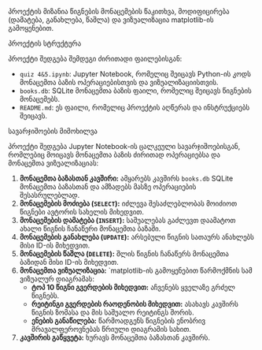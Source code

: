პროექტის მიზანია წიგნების მონაცემების წაკითხვა, მოდიფიცირება (დამატება, განახლება, წაშლა) და ვიზუალიზაცია matplotlib-ის გამოყენებით.

პროექტის სტრუქტურა

პროექტი შედგება შემდეგი ძირითადი ფაილებისგან:
* `quiz 4&5.ipynb`: Jupyter Notebook, რომელიც შეიცავს Python-ის კოდს მონაცემთა ბაზის ოპერაციებისთვის და ვიზუალიზაციისთვის.
* `books.db`: SQLite მონაცემთა ბაზის ფაილი, რომელიც შეიცავს წიგნების მონაცემებს.
* `README.md`: ეს ფაილი, რომელიც პროექტის აღწერას და ინსტრუქციებს შეიცავს.

სავარჯიშოების მიმოხილვა

პროექტი შედგება Jupyter Notebook-ის ცალკეული სავარჯიშოებისგან, რომლებიც მოიცავს მონაცემთა ბაზის ძირითად ოპერაციებსა და მონაცემთა ვიზუალიზაციას:

1.  **მონაცემთა ბაზასთან კავშირი:** ამყარებს კავშირს `books.db` SQLite მონაცემთა ბაზასთან და ამზადებს მასზე ოპერაციების შესასრულებლად.
2.  **მონაცემების მოძიება (`SELECT`):** იძლევა შესაძლებლობას მოიძიოთ წიგნები ავტორის სახელის მიხედვით.
3.  **მონაცემების დამატება (`INSERT`):** საშუალებას გაძლევთ დაამატოთ ახალი წიგნის ჩანაწერი მონაცემთა ბაზაში.
4.  **მონაცემების განახლება (`UPDATE`):** არსებული წიგნის სათაურს ანახლებს მისი ID-ის მიხედვით.
5.  **მონაცემების წაშლა (`DELETE`):** შლის წიგნის ჩანაწერს მონაცემთა ბაზიდან მისი ID-ის მიხედვით.
6.  **მონაცემთა ვიზუალიზაცია:** `matplotlib-ის გამოყენებით წარმოქმნის სამ ვიზუალურ დიაგრამას:
    * **ტოპ 10 წიგნი გვერდების მიხედვით:** აჩვენებს ყველაზე გრძელ წიგნებს.
    * **რეიტინგი გვერდების რაოდენობის მიხედვით:** ასახავს კავშირს წიგნის ზომასა და მის საშუალო რეიტინგს შორის.
    * **ენების განაწილება:** წარმოადგენს წიგნების ენობრივ მრავალფეროვნებას წრიული დიაგრამის სახით.
7.  **კავშირის გაწყვეტა:** ხურავს მონაცემთა ბაზასთან კავშირს.
